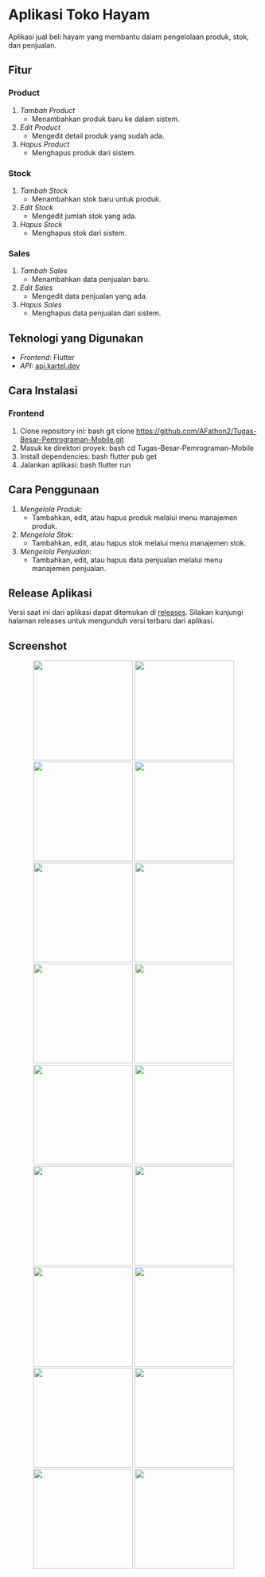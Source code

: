 ﻿# Aplikasi Toko Hayam

Aplikasi jual beli hayam yang membantu dalam pengelolaan produk, stok, dan penjualan.

## Fitur

### Product

1. _Tambah Product_
   - Menambahkan produk baru ke dalam sistem.
2. _Edit Product_
   - Mengedit detail produk yang sudah ada.
3. _Hapus Product_
   - Menghapus produk dari sistem.

### Stock

1. _Tambah Stock_
   - Menambahkan stok baru untuk produk.
2. _Edit Stock_
   - Mengedit jumlah stok yang ada.
3. _Hapus Stock_
   - Menghapus stok dari sistem.

### Sales

1. _Tambah Sales_
   - Menambahkan data penjualan baru.
2. _Edit Sales_
   - Mengedit data penjualan yang ada.
3. _Hapus Sales_
   - Menghapus data penjualan dari sistem.

## Teknologi yang Digunakan

- _Frontend:_ Flutter
- _API:_ [api.kartel.dev](https://api.kartel.dev)

## Cara Instalasi

### Frontend

1. Clone repository ini:
   bash
   git clone https://github.com/AFathon2/Tugas-Besar-Pemrograman-Mobile.git
2. Masuk ke direktori proyek:
   bash
   cd Tugas-Besar-Pemrograman-Mobile
3. Install dependencies:
   bash
   flutter pub get
4. Jalankan aplikasi:
   bash
   flutter run

## Cara Penggunaan

1. _Mengelola Produk:_
   - Tambahkan, edit, atau hapus produk melalui menu manajemen produk.
2. _Mengelola Stok:_
   - Tambahkan, edit, atau hapus stok melalui menu manajemen stok.
3. _Mengelola Penjualan:_
   - Tambahkan, edit, atau hapus data penjualan melalui menu manajemen penjualan.

## Release Aplikasi

Versi saat ini dari aplikasi dapat ditemukan di [releases](https://github.com/AFathon2/Tugas-Besar-Pemrograman-Mobile/releases). Silakan kunjungi halaman releases untuk mengunduh versi terbaru dari aplikasi.

## Screenshot

<p align="center">
  <img src="screenshot/1.jpg" width="200"/>
  <img src="screenshot/2.jpg" width="200"/>
  <img src="screenshot/3.jpg" width="200"/>
  <img src="screenshot/4.jpg" width="200"/>
  <img src="screenshot/5.jpg" width="200"/>
  <img src="screenshot/6.jpg" width="200"/>
  <img src="screenshot/7.jpg" width="200"/>
  <img src="screenshot/8.jpg" width="200"/>
  <img src="screenshot/9.jpg" width="200"/>
  <img src="screenshot/10.jpg" width="200"/>
  <img src="screenshot/11.jpg" width="200"/>
  <img src="screenshot/12.jpg" width="200"/>
  <img src="screenshot/13.jpg" width="200"/>
  <img src="screenshot/14.jpg" width="200"/>
  <img src="screenshot/15.jpg" width="200"/>
  <img src="screenshot/16.jpg" width="200"/>
  <img src="screenshot/17.jpg" width="200"/>
  <img src="screenshot/18.jpg" width="200"/>
</p>
